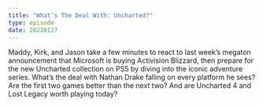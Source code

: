 ```yaml
---
title: "What’s The Deal With: Uncharted?"
type: episode
date: 20220127
---
```

Maddy, Kirk, and Jason take a few minutes to react to last week’s megaton announcement that Microsoft is buying Activision Blizzard, then prepare for the new Uncharted collection on PS5 by diving into the iconic adventure series. What’s the deal with Nathan Drake falling on every platform he sees? Are the first two games better than the next two? And are Uncharted 4 and Lost Legacy worth playing today?